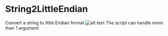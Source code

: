 # String2LittleEndian
Convert a string to little Endian format
![alt text](https://github.com/Piix3l/String2LittleEndian/blob/main/Example.png)
The script can handle more than 1 argument
